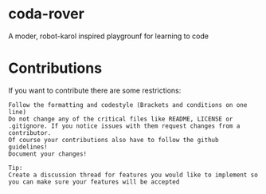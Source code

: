 # coda-rover
A moder, robot-karol inspired playgrounf for learning to code

# Contributions
If you want to contribute there are some restrictions:

    Follow the formatting and codestyle (Brackets and conditions on one line)
    Do not change any of the critical files like README, LICENSE or .gitignore. If you notice issues with them request changes from a contributor.
    Of course your contributions also have to follow the github guidelines!
    Document your changes!
    
    Tip:
    Create a discussion thread for features you would like to implement so you can make sure your features will be accepted
